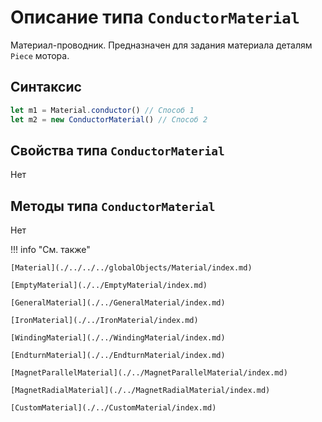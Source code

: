 # Описание типа `ConductorMaterial`
Материал-проводник. Предназначен для задания материала деталям `Piece` мотора.

## Синтаксис
```javascript
let m1 = Material.conductor() // Способ 1
let m2 = new ConductorMaterial() // Способ 2
```

## Свойства типа `ConductorMaterial`

Нет

## Методы типа `ConductorMaterial`

Нет

!!! info "См. также"

    [Material](./../../../globalObjects/Material/index.md)

    [EmptyMaterial](./../EmptyMaterial/index.md)

    [GeneralMaterial](./../GeneralMaterial/index.md)

    [IronMaterial](./../IronMaterial/index.md)

    [WindingMaterial](./../WindingMaterial/index.md)

    [EndturnMaterial](./../EndturnMaterial/index.md)

    [MagnetParallelMaterial](./../MagnetParallelMaterial/index.md)

    [MagnetRadialMaterial](./../MagnetRadialMaterial/index.md)

    [CustomMaterial](./../CustomMaterial/index.md)
